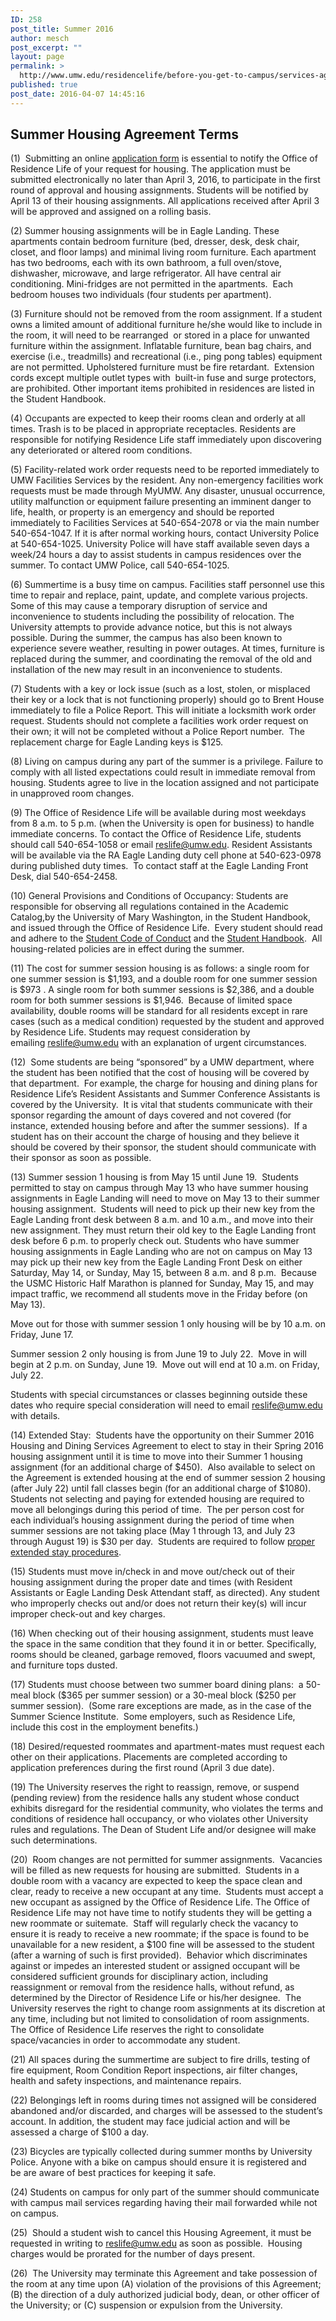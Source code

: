 ```yaml
---
ID: 258
post_title: Summer 2016
author: mesch
post_excerpt: ""
layout: page
permalink: >
  http://www.umw.edu/residencelife/before-you-get-to-campus/services-agreement/summer-2016-housing-agreement-terms/
published: true
post_date: 2016-04-07 14:45:16
---
```

<h2 class="p1"><span class="s1">Summer Housing Agreement Terms</span></h2>
<p class="p2"><span class="s1">(1)  Submitting an online <a href="https://orgsync.com/59554/forms/185061"><span class="s2">application form</span></a> is essential to notify the Office of Residence Life of your request for housing. The application must be submitted electronically no later than April 3, 2016, to participate in the first round of approval and housing assignments. Students will be notified by April 13 of their housing assignments. All applications received after April 3 will be approved and assigned on a rolling basis.</span></p>
<p class="p2"><span class="s1">(2) Summer housing assignments will be in Eagle Landing. These apartments contain bedroom furniture (bed, dresser, desk, desk chair, closet, and floor lamps) and minimal living room furniture. Each apartment has two bedrooms, each with its own bathroom, a full oven/stove, dishwasher, microwave, and large refrigerator. All have central air conditioning. Mini-fridges are not permitted in the apartments.  Each bedroom houses two individuals (four students per apartment).</span></p>
<p class="p2"><span class="s1">(3) Furniture should not be removed from the room assignment. If a student owns a limited amount of additional furniture he/she would like to include in the room, it will need to be rearranged  or stored in a place for unwanted furniture within the assignment. Inflatable furniture, bean bag chairs, and exercise (i.e., treadmills) and recreational (i.e., ping pong tables) equipment are not permitted. Upholstered furniture must be fire retardant.  Extension cords except multiple outlet types with  built-in fuse and surge protectors, are prohibited. Other important items prohibited in residences are listed in the Student Handbook.</span></p>
<p class="p2"><span class="s1">(4) Occupants are expected to keep their rooms clean and orderly at all times. Trash is to be placed in appropriate receptacles. Residents are responsible for notifying Residence Life staff immediately upon discovering any deteriorated or altered room conditions.</span></p>
<p class="p2"><span class="s1">(5) Facility-related work order requests need to be reported immediately to UMW Facilities Services by the resident. Any non-emergency facilities work requests must be made through MyUMW. Any disaster, unusual occurrence, utility malfunction or equipment failure presenting an imminent danger to life, health, or property is an emergency and should be reported immediately to Facilities Services at 540-654-2078 or via the main number 540-654-1047. If it is after normal working hours, contact University Police at 540-654-1025. University Police will have staff available seven days a week/24 hours a day to assist students in campus residences over the summer. To contact UMW Police, call 540-654-1025.</span></p>
<p class="p2"><span class="s1">(6) Summertime is a busy time on campus. Facilities staff personnel use this time to repair and replace, paint, update, and complete various projects. Some of this may cause a temporary disruption of service and inconvenience to students including the possibility of relocation. The University attempts to provide advance notice, but this is not always possible. During the summer, the campus has also been known to experience severe weather, resulting in power outages. At times, furniture is replaced during the summer, and coordinating the removal of the old and installation of the new may result in an inconvenience to students.</span></p>
<p class="p2"><span class="s1">(7) Students with a key or lock issue (such as a lost, stolen, or misplaced their key or a lock that is not functioning properly) should go to Brent House immediately to file a Police Report. This will initiate a locksmith work order request. Students should not complete a facilities work order request on their own; it will not be completed without a Police Report number.  The replacement charge for Eagle Landing keys is $125.</span></p>
<p class="p2"><span class="s1">(8) Living on campus during any part of the summer is a privilege. Failure to comply with all listed expectations could result in immediate removal from housing. Students agree to live in the location assigned and not participate in unapproved room changes.</span></p>
<p class="p2"><span class="s1">(9) The Office of Residence Life will be available during most weekdays from 8 a.m. to 5 p.m. (when the University is open for business) to handle immediate concerns. To contact the Office of Residence Life, students should call 540-654-1058 or email <a href="mailto:reslife@umw.edu"><span class="s2">reslife@umw.edu</span></a>. Resident Assistants will be available via the RA Eagle Landing duty cell phone at 540-623-0978 during published duty times.  To contact staff at the Eagle Landing Front Desk, dial 540-654-2458.</span></p>
<p class="p2"><span class="s1">(10) General Provisions and Conditions of Occupancy: Students are responsible for observing all regulations contained in the Academic Catalog,by the University of Mary Washington, in the Student Handbook, and issued through the Office of Residence Life.  Every student should read and adhere to the <a href="https://students.umw.edu/studentconduct/the-judicial-system/code-of-conduct/"><span class="s2">Student Code of Conduct</span></a> and the <a href="http://publications.umw.edu/student-handbook"><span class="s2">Student Handbook</span></a>.  All housing-related policies are in effect during the summer.</span></p>
<p class="p2"><span class="s1">(11) The cost for summer session housing is as follows: a single room for one summer session is $1,193, and a double room for one summer session is $973 . A single room for both summer sessions is $2,386, and a double room for both summer sessions is $1,946.  Because of limited space availability, double rooms will be standard for all residents except in rare cases (such as a medical condition) requested by the student and approved by Residence Life. Students may request consideration by emailing <a href="mailto:reslife@umw.edu"><span class="s2">reslife@umw.edu</span></a> with an explanation of urgent circumstances.</span></p>
<p class="p2"><span class="s1">(12)  Some students are being “sponsored” by a UMW department, where the student has been notified that the cost of housing will be covered by that department.  For example, the charge for housing and dining plans for Residence Life’s Resident Assistants and Summer Conference Assistants is covered by the University.  It is vital that students communicate with their sponsor regarding the amount of days covered and not covered (for instance, extended housing before and after the summer sessions).  If a student has on their account the charge of housing and they believe it should be covered by their sponsor, the student should communicate with their sponsor as soon as possible.</span></p>
<p class="p2"><span class="s1">(13) Summer session 1 housing is from May 15 until June 19.  Students permitted to stay on campus through May 13 who have summer housing assignments in Eagle Landing will need to move on May 13 to their summer housing assignment.  Students will need to pick up their new key from the Eagle Landing front desk between 8 a.m. and 10 a.m., and move into their new assignment. They must return their old key to the Eagle Landing front desk before 6 p.m. to properly check out. Students who have summer housing assignments in Eagle Landing who are not on campus on May 13 may pick up their new key from the Eagle Landing Front Desk on either Saturday, May 14, or Sunday, May 15, between 8 a.m. and 8 p.m.  Because the USMC Historic Half Marathon is planned for Sunday, May 15, and may impact traffic, we recommend all students move in the Friday before (on May 13).</span></p>
<p class="p2"><span class="s1">Move out for those with summer session 1 only housing will be by 10 a.m. on Friday, June 17.</span></p>
<p class="p2"><span class="s1">Summer session 2 only housing is from June 19 to July 22.  Move in will begin at 2 p.m. on Sunday, June 19.  Move out will end at 10 a.m. on Friday, July 22.</span></p>
<p class="p2"><span class="s1">Students with special circumstances or classes beginning outside these dates who require special consideration will need to email <a href="mailto:reslife@umw.edu"><span class="s2">reslife@umw.edu</span></a> with details.</span></p>
<p class="p2"><span class="s1">(14) Extended Stay:  Students have the opportunity on their Summer 2016 Housing and Dining Services Agreement to elect to stay in their Spring 2016 housing assignment until it is time to move into their Summer 1 housing assignment (for an additional charge of $450).  Also available to select on the Agreement is extended housing at the end of summer session 2 housing (after July 22) until fall classes begin (for an additional charge of $1080).  Students not selecting and paying for extended housing are required to move all belongings during this period of time.  The per person cost for each individual’s housing assignment during the period of time when summer sessions are not taking place (May 1 through 13, and July 23 through August 19) is $30 per day.  Students are required to follow <a href="http://students.umw.edu/residencelife/closing"><span class="s2">proper extended stay procedures</span></a>.</span></p>
<p class="p2"><span class="s1">(15) Students must move in/check in and move out/check out of their housing assignment during the proper date and times (with Resident Assistants or Eagle Landing Desk Attendant staff, as directed). Any student who improperly checks out and/or does not return their key(s) will incur improper check-out and key charges.</span></p>
<p class="p2"><span class="s1">(16) When checking out of their housing assignment, students must leave the space in the same condition that they found it in or better. Specifically, rooms should be cleaned, garbage removed, floors vacuumed and swept, and furniture tops dusted.</span></p>
<p class="p2"><span class="s1">(17) Students must choose between two summer board dining plans:  a 50-meal block ($365 per summer session) or a 30-meal block ($250 per summer session).  (Some rare exceptions are made, as in the case of the Summer Science Institute.  Some employers, such as Residence Life, include this cost in the employment benefits.)</span></p>
<p class="p2"><span class="s1">(18) Desired/requested roommates and apartment-mates must request each other on their applications. Placements are completed according to application preferences during the first round (April 3 due date).</span></p>
<p class="p2"><span class="s1">(19) The University reserves the right to reassign, remove, or suspend (pending review) from the residence halls any student whose conduct exhibits disregard for the residential community, who violates the terms and conditions of residence hall occupancy, or who violates other University rules and regulations. The Dean of Student Life and/or designee will make such determinations.</span></p>
<p class="p2"><span class="s1">(20)  Room changes are not permitted for summer assignments.  Vacancies will be filled as new requests for housing are submitted.  Students in a double room with a vacancy are expected to keep the space clean and clear, ready to receive a new occupant at any time.  Students must accept a new occupant as assigned by the Office of Residence Life. The Office of Residence Life may not have time to notify students they will be getting a new roommate or suitemate.  Staff will regularly check the vacancy to ensure it is ready to receive a new roommate; if the space is found to be unavailable for a new resident, a $100 fine will be assessed to the student (after a warning of such is first provided).  Behavior which discriminates against or impedes an interested student or assigned occupant will be considered sufficient grounds for disciplinary action, including reassignment or removal from the residence halls, without refund, as determined by the Director of Residence Life or his/her designee.  The University reserves the right to change room assignments at its discretion at any time, including but not limited to consolidation of room assignments.  The Office of Residence Life reserves the right to consolidate space/vacancies in order to accommodate any student.</span></p>
<p class="p2"><span class="s1">(21) All spaces during the summertime are subject to fire drills, testing of fire equipment, Room Condition Report inspections, air filter changes, health and safety inspections, and maintenance repairs.</span></p>
<p class="p2"><span class="s1">(22) Belongings left in rooms during times not assigned will be considered abandoned and/or discarded, and charges will be assessed to the student’s account. In addition, the student may face judicial action and will be assessed a charge of $100 a day.</span></p>
<p class="p2"><span class="s1">(23) Bicycles are typically collected during summer months by University Police. Anyone with a bike on campus should ensure it is registered and be are aware of best practices for keeping it safe.</span></p>
<p class="p2"><span class="s1">(24) Students on campus for only part of the summer should communicate with campus mail services regarding having their mail forwarded while not on campus.</span></p>
<p class="p2"><span class="s1">(25)  Should a student wish to cancel this Housing Agreement, it must be requested in writing to <a href="mailto:reslife@umw.edu"><span class="s2">reslife@umw.edu</span></a> as soon as possible.  Housing charges would be prorated for the number of days present.</span></p>
<p class="p2"><span class="s1">(26)  The University may terminate this Agreement and take possession of the room at any time upon (A) violation of the provisions of this Agreement; (B) the direction of a duly authorized judicial body, dean, or other officer of the University; or (C) suspension or expulsion from the University.</span></p>